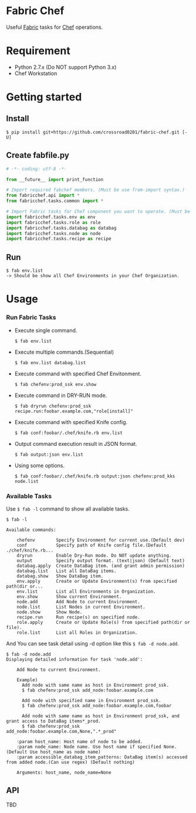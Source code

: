 Fabric Chef
====

Useful [Fabric](http://www.fabfile.org/installing-1.x.html) tasks for
[Chef](https://www.chef.io/) operations.

# Requirement

* Python 2.7.x (Do NOT support Python 3.x)
* Chef Workstation 

# Getting started

## Install

```
$ pip install git+https://github.com/crossroad0201/fabric-chef.git [-U]
```

## Create fabfile.py

```python
# -*- coding: utf-8 -*-

from __future__ import print_function

# Import required fabchef members. (Must be use from-import syntax.)
from fabricchef.api import *
from fabricchef.tasks.common import *

# Import Fabric tasks for Chef component you want to operate. (Must be use import syntax.
import fabricchef.tasks.env as env
import fabricchef.tasks.role as role
import fabricchef.tasks.databag as databag
import fabricchef.tasks.node as node
import fabricchef.tasks.recipe as recipe
```

## Run

```
$ fab env.list
-> Should be show all Chef Environments in your Chef Organization.
```

# Usage

### Run Fabric Tasks 

* Execute single command. 
  ```
  $ fab env.list
  ```

* Execute multiple commands.(Sequential)
  ```
  $ fab env.list databag.list
  ```

* Execute command with specified Chef Envitonment.
  ```
  $ fab chefenv:prod_ssk env.show
  ```

* Execute command in DRY-RUN mode.
  ```
  $ fab dryrun chefenv:prod_ssk recipe.run:foobar.example.com,"role[install]"
  ```

* Execute command with specified Knife config.
  ```
  $ fab conf:foobar/.chef/knife.rb env.list
  ```

* Output command execution result in JSON format.
  ```
  $ fab output:json env.list
  ```

* Using some options.
  ```
  $ fab conf:foobar/.chef/knife.rb output:json chefenv:prod_kks node.list
  ```

### Available Tasks

Use `$ fab -l` command to show all available tasks.

```
$ fab -l

Available commands:

    chefenv        Specify Environment for current use.(Default dev)
    conf           Specify path of Knife config file.(Default ./chef/knife.rb...
    dryrun         Enable Dry-Run mode. Do NOT update anything.
    output         Specify output format. (text|json) (Default text)
    databag.apply  Create DataBag item. (and grant admin permission)
    databag.list   List all DataBag items.
    databag.show   Show DataBag item.
    env.apply      Create or Update Environment(s) from specified path(dir or...
    env.list       List all Environments in Organization.
    env.show       Show current Environment.
    node.add       Add Node to current Environment.
    node.list      List Nodes in current Environment.
    node.show      Show Node.
    recipe.run     Run recipe(s) on specified node.
    role.apply     Create or Update Role(s) from specified path(dir or file).
    role.list      List all Roles in Organization.
```

And You can see task detail using -d option like this `$ fab -d node.add`.

```
$ fab -d node.add
Displaying detailed information for task 'node.add':

    Add Node to current Environment.

    Example)
      Add node with same name as host in Environment prod_ssk.
      $ fab chefenv:prod_ssk add_node:foobar.example.com

      Add node with specified name in Environment prod_ssk.
      $ fab chefenv:prod_ssk add_node:foobar.example.com,foobar

      Add node with same name as host in Environment prod_ssk, and  grant access to DataBag items*_prod.
      $ fab chefenv:prod_ssk add_node:foobar.example.com,None,".*_prod"

    :param host_name: Host name of node to be added.
    :param node_name: Node name. Use host name if specified None.  (Default Use host_name as node name)
    :param accessible_databag_item_patterns: DataBag item(s) accessed from added node.(Can use regex) (Default nothing)

    Arguments: host_name, node_name=None
```
  
## API

TBD

  